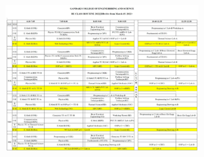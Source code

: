 ![Class Routine](https://github.com/bijenadhewaju/wt-lab-assignment/blob/master/Assignment/Assignment4/routine.jpeg)
